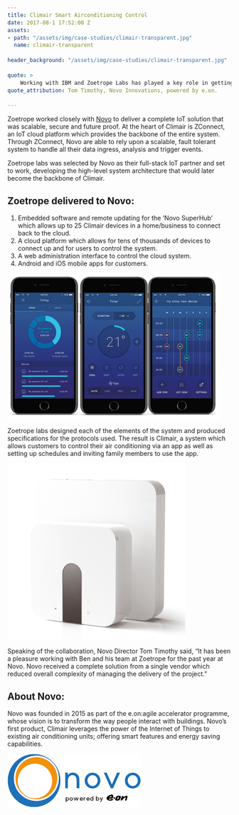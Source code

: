 ```yaml
---
title: Climair Smart Airconditioning Control
date: 2017-08-1 17:52:00 Z
assets:
- path: "/assets/img/case-studies/climair-transparent.jpg"
  name: climair-transparent

header_background: "/assets/img/case-studies/climair-transparent.jpg"

quote: >
    Working with IBM and Zoetrope Labs has played a key role in getting us to market before competitors moved in on the opportunity.
quote_attribution: Tom Timothy, Novo Innovations, powered by e.on.

---
```


Zoetrope worked closely with [Novo](http://hellonovo.co.uk) to deliver a complete IoT solution that was scalable, secure and future proof. At the heart of Climair is ZConnect, an IoT cloud platform which provides the backbone of the entire system. Through ZConnect, Novo are able to rely upon a scalable, fault tolerant system to handle all their data ingress, analysis and trigger events.

<!--
![Climair apps](/assets/img/case-studies/Novo-logo.jpg) -->

Zoetrope labs was selected by Novo as their full-stack IoT partner and set to work, developing the high-level system architecture that would later become the backbone of Climair.

## Zoetrope delivered to Novo:

1. Embedded software and remote updating for the ‘Novo SuperHub’ which allows up to 25 Climair devices in a  home/business to connect back to the cloud.
2. A cloud platform which allows for tens of thousands of devices to connect up and for users to control the system.
3. A web administration interface to control the cloud system.
4. Android and iOS mobile apps for customers.

![Climair apps](/assets/img/case-studies/climair-3-phones.png)

Zoetrope labs designed each of the elements of the system and produced specifications for the protocols used. The result is Climair, a system which allows customers to control their air conditioning via an app as well as setting up schedules and inviting family members to use the app.

<img src="/assets/img/case-studies/climair-with-hub.jpg" alt="Drawing" style="width: 400px;"/>

Speaking of the collaboration, Novo Director Tom Timothy said, “It has been a pleasure working with Ben and his team at Zoetrope for the past year at Novo. Novo received a complete solution from a single vendor which reduced overall complexity of managing the delivery of the project.”

## About Novo:

Novo was founded in 2015 as part of the e.on:agile accelerator programme, whose vision is to transform the way people interact with buildings. Novo’s first product, Climair leverages the power of the Internet of Things to existing air conditioning units; offering smart features and energy saving capabilities.

<img src="/assets/img/case-studies/Novo-logo.jpg" alt="Drawing" style="width: 300px;"/>

